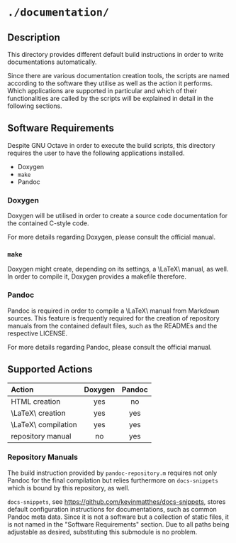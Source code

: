 <!------------------------------------------------------------------------------
--
-- Copyright (C) 2022 Kevin Matthes
--
-- This program is free software; you can redistribute it and/or modify
-- it under the terms of the GNU General Public License as published by
-- the Free Software Foundation; either version 2 of the License, or
-- (at your option) any later version.
--
-- This program is distributed in the hope that it will be useful,
-- but WITHOUT ANY WARRANTY; without even the implied warranty of
-- MERCHANTABILITY or FITNESS FOR A PARTICULAR PURPOSE.  See the
-- GNU General Public License for more details.
--
-- You should have received a copy of the GNU General Public License along
-- with this program; if not, write to the Free Software Foundation, Inc.,
-- 51 Franklin Street, Fifth Floor, Boston, MA 02110-1301 USA.
--
----
--
--  FILE
--      README.md
--
--  BRIEF
--      Important information regarding this project.
--
--  AUTHOR
--      Kevin Matthes
--
--  COPYRIGHT
--      (C) 2022 Kevin Matthes.
--      This file is licensed GPL 2 as of June 1991.
--
--  DATE
--      2022
--
--  NOTE
--      See `LICENSE' for full license.
--
------------------------------------------------------------------------------->

# `./documentation/`

## Description

This directory provides different default build instructions in order to write
documentations automatically.

Since there are various documentation creation tools, the scripts are named
according to the software they utilise as well as the action it performs.  Which
applications are supported in particular and which of their functionalities are
called by the scripts will be explained in detail in the following sections.

## Software Requirements

Despite GNU Octave in order to execute the build scripts, this directory
requires the user to have the following applications installed.

* Doxygen
* `make`
* Pandoc

### Doxygen

Doxygen will be utilised in order to create a source code documentation for the
contained C-style code.

For more details regarding Doxygen, please consult the official manual.

### `make`

Doxygen might create, depending on its settings, a \LaTeX\ manual, as well.  In
order to compile it, Doxygen provides a makefile therefore.

### Pandoc

Pandoc is required in order to compile a \LaTeX\ manual from Markdown sources.
This feature is frequently required for the creation of repository manuals from
the contained default files, such as the READMEs and the respective LICENSE.

For more details regarding Pandoc, please consult the official manual.

## Supported Actions

| Action                | Doxygen   | Pandoc    |
|:----------------------|:---------:|:---------:|
| HTML creation         | yes       | no        |
| \LaTeX\ creation      | yes       | yes       |
| \LaTeX\ compilation   | yes       | yes       |
| repository manual     | no        | yes       |

### Repository Manuals

The build instruction provided by `pandoc-repository.m` requires not only Pandoc
for the final compilation but relies furthermore on `docs-snippets` which is
bound by this repository, as well.

`docs-snippets`, see https://github.com/kevinmatthes/docs-snippets, stores
default configuration instructions for documentations, such as common Pandoc
meta data.  Since it is not a software but a collection of static files, it is
not named in the "Software Requirements" section.  Due to all paths being
adjustable as desired, substituting this submodule is no problem.

<!----------------------------------------------------------------------------->
